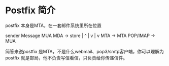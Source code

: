 # Postfix 简介
postfix 本身是MTA，在一套邮件系统里所在位置

sender            Message 
 MUA      MDA ->   store
  |        ^         |
  v        |         v
 MTA  ->  MTA     POP/IMAP -> MUA


简答来说postfix 是MTA，不是什么webmail、pop3/smtp客户端，你可以理解为postfix 就是邮局，他不负责写信看信，只负责给你传递信件。


